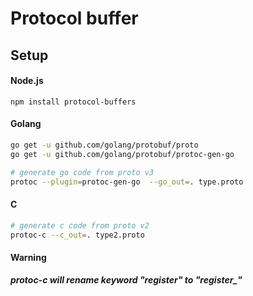 # Protocol buffer

## Setup

#### Node.js

`npm install protocol-buffers`

#### Golang

```bash
go get -u github.com/golang/protobuf/proto
go get -u github.com/golang/protobuf/protoc-gen-go

# generate go code from proto v3
protoc --plugin=protoc-gen-go  --go_out=. type.proto
```

#### C

```bash
# generate c code from proto v2
protoc-c --c_out=. type2.proto
```

#### Warning
***protoc-c will rename keyword "register" to "register_"***
